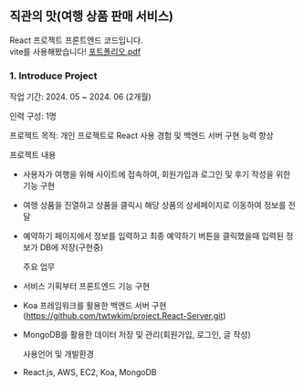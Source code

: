 ## 직관의 맛(여행 상품 판매 서비스)

React 프로젝트 프론트엔드 코드입니다.  
vite를 사용해봤습니다!
[포트폴리오.pdf](https://github.com/user-attachments/files/15910524/default.pdf)

### 1. Introduce Project

작업 기간: 2024. 05 ~ 2024. 06 (2개월)

인력 구성: 1명

프로젝트 목적: 개인 프로젝트로 React 사용 경험 및 백엔드 서버 구현 능력 향상

프로젝트 내용
- 사용자가 여행을 위해 사이트에 접속하여, 회원가입과 로그인 및 후기 작성을 위한 기능 구현
- 여행 상품을 진열하고 상품을 클릭시 해당 상품의 상세페이지로 이동하여 정보를 전달
- 예약하기 페이지에서 정보를 입력하고 최종 예약하기 버튼을 클릭했을때 입력된 정보가 DB에 저장(구현중)

  주요 업무
- 서비스 기획부터 프론트엔드 기능 구현
- Koa 프레임워크를 활용한 백엔드 서버 구현(https://github.com/twtwkim/project.React-Server.git)
- MongoDB를 활용한 데이터 저장 및 관리(회원가입, 로그인, 글 작성)
  
  사용언어 및 개발환경
- React.js, AWS, EC2, Koa, MongoDB
